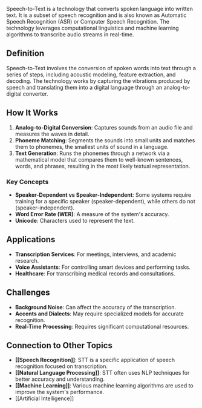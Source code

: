Speech-to-Text is a technology that converts spoken language into written text. It is a subset of speech recognition and is also known as Automatic Speech Recognition (ASR) or Computer Speech Recognition. The technology leverages computational linguistics and machine learning algorithms to transcribe audio streams in real-time.

## Definition

Speech-to-Text involves the conversion of spoken words into text through a series of steps, including acoustic modeling, feature extraction, and decoding. The technology works by capturing the vibrations produced by speech and translating them into a digital language through an analog-to-digital converter.

## How It Works

1. **Analog-to-Digital Conversion**: Captures sounds from an audio file and measures the waves in detail.
2. **Phoneme Matching**: Segments the sounds into small units and matches them to phonemes, the smallest units of sound in a language.
3. **Text Generation**: Runs the phonemes through a network via a mathematical model that compares them to well-known sentences, words, and phrases, resulting in the most likely textual representation.

### Key Concepts

- **Speaker-Dependent vs Speaker-Independent**: Some systems require training for a specific speaker (speaker-dependent), while others do not (speaker-independent).
- **Word Error Rate (WER)**: A measure of the system's accuracy.
- **Unicode**: Characters used to represent the text.

## Applications

- **Transcription Services**: For meetings, interviews, and academic research.
- **Voice Assistants**: For controlling smart devices and performing tasks.
- **Healthcare**: For transcribing medical records and consultations.

## Challenges

- **Background Noise**: Can affect the accuracy of the transcription.
- **Accents and Dialects**: May require specialized models for accurate recognition.
- **Real-Time Processing**: Requires significant computational resources.

## Connection to Other Topics

- **[[Speech Recognition]]**: STT is a specific application of speech recognition focused on transcription.
- **[[Natural Language Processing]]**: STT often uses NLP techniques for better accuracy and understanding.
- **[[Machine Learning]]**: Various machine learning algorithms are used to improve the system's performance.
- [[Artificial Intelligence]]